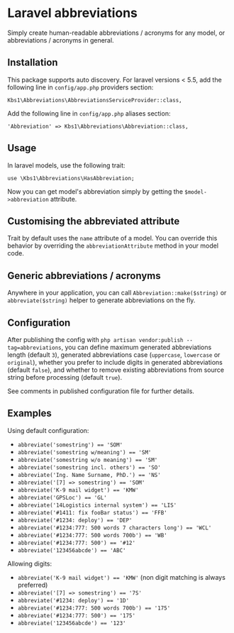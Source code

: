 # Laravel abbreviations
Simply create human-readable abbreviations / acronyms for any model, or abbreviations / acronyms in general.

## Installation
This package supports auto discovery. For laravel versions &lt; 5.5, add the following line in `config/app.php` providers section:
```
Kbs1\Abbreviations\AbbreviationsServiceProvider::class,
```
Add the following line in `config/app.php` aliases section:
```
'Abbreviation' => Kbs1\Abbreviations\Abbreviation::class,
```

## Usage
In laravel models, use the following trait:
```
use \Kbs1\Abbreviations\HasAbbreviation;
```
Now you can get model's abbreviation simply by getting the `$model->abbreviation` attribute.

## Customising the abbreviated attribute
Trait by default uses the `name` attribute of a model. You can override this behavior by overriding the `abbreviationAttribute` method in your model code.

## Generic abbreviations / acronyms
Anywhere in your application, you can call `Abbreviation::make($string)` or `abbreviate($string)` helper to generate abbreviations on the fly.

## Configuration
After publishing the config with `php artisan vendor:publish --tag=abbreviations`, you can define maximum generated abbreviations length (default `3`),
generated abbreviations case (`uppercase`, `lowercase` or `original`), whether you prefer to include digits in generated abbreviations (default `false`),
and whether to remove existing abbreviations from source string before processing (default `true`).

See comments in published configuration file for further details.

## Examples
Using default configuration:
- `abbreviate('somestring') == 'SOM'`
- `abbreviate('somestring w/meaning') == 'SM'`
- `abbreviate('somestring w/o meaning') == 'SM'`
- `abbreviate('somestring incl. others') == 'SO'`
- `abbreviate('Ing. Name Surname, PhD.') == 'NS'`
- `abbreviate('[7] => somestring') == 'SOM'`
- `abbreviate('K-9 mail widget') == 'KMW'`
- `abbreviate('GPSLoc') == 'GL'`
- `abbreviate('14Logistics internal system') == 'LIS'`
- `abbreviate('#1411: fix fooBar status') == 'FFB'`
- `abbreviate('#1234: deploy') == 'DEP'`
- `abbreviate('#1234:777: 500 words 7 characters long') == 'WCL'`
- `abbreviate('#1234:777: 500 words 700b') == 'WB'`
- `abbreviate('#1234:777: 500') == '#12'`
- `abbreviate('123456abcde') == 'ABC'`

Allowing digits:
- `abbreviate('K-9 mail widget') == 'KMW'` (non digit matching is always preferred)
- `abbreviate('[7] => somestring') == '7S'`
- `abbreviate('#1234: deploy') == '1D'`
- `abbreviate('#1234:777: 500 words 700b') == '175'`
- `abbreviate('#1234:777: 500') == '175'`
- `abbreviate('123456abcde') == '123'`
